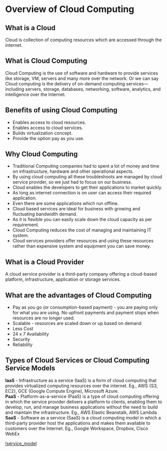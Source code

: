 # Overview of Cloud Computing


## What is a Cloud
  Cloud is collection of computing resources which are accessed through the internet.
  
## What is Cloud Computing
  Cloud Computing is the use of software and hardware to provide services like storage, VM, servers and many more over the network. Or we can say Cloud computing is the delivery of on-demand computing services—including servers, storage, databases, networking, software, analytics, and intelligence over the Internet.
  
## Benefits of using Cloud Computing
  -	Enables access to cloud resources.
  -	Enables access to cloud services.
  -	Builds virtualization concept.
  -	Provide the option pay as you use.

## Why Cloud Computing
  -	Traditional Computing companies had to spent a lot of money and time on infrastructure, hardware and other operational aspects.
  -	By using cloud computing all these troubleshoots are managed by cloud service provider, so we just had to focus on our business.
  -	Cloud enables the developers to get their applications to market quickly.
  -	As long as internet connection is on user can access their required application.
  -	Even there are some applications which run offline.
  -	Cloud based services are ideal for business with growing and fluctuating bandwidth demand.
  -	As it is flexible you can easily scale down the cloud capacity as per requirement.
  -	Cloud Computing reduces the cost of managing and maintaining IT system.
  -	Cloud services providers offer resources and using these resources rather than expensive system and equipment you can save money.

## What is a Cloud Provider
  A cloud service provider is a third-party company offering a cloud-based platform, infrastructure, application or storage services.
  
## What are the advantages of Cloud Computing
  - Pay as you go (or consumption-based payment) - you are paying only for what you are using. No upfront payments and payment stops when resources are no longer used.
  - Scalable - resources are scaled down or up based on demand
  - Less Cost
  - 24 x 7 Availability	
  - Security
  - Reliability

## Types of Cloud Services or Cloud Computing Service Models
  <b>IaaS</b> - Infrastructure as a service (IaaS) is a form of cloud computing that provides virtualized computing resources over the internet. Eg., AWS {S3, EC2}, GCE (Google Compute Engine), Microsoft Azure. </br>
  <b>PaaS</b> - Platform-as-a-service (PaaS) is a type of cloud computing offering in which the service provider delivers a platform to clients, enabling them to develop, run, and manage business applications without the need to build and maintain the infrastructure. Eg., AWS Elastic Beanstalk, AWS Lambda </br>
  <b>SaaS</b> - Software as a service (SaaS) is a cloud computing model in which a third-party provider host the applications and makes them available to customers over the Internet. Eg., Google Workspace, Dropbox, Cisco WebEx </br>

[!service_model](https://github.com/srabhayraj/blob/master/Overview-of-Cloud-Computing/images/service_model.png)


